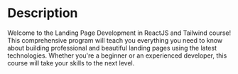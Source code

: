 # Description

Welcome to the Landing Page Development in ReactJS and Tailwind course! This comprehensive program will teach you everything you need to know about building professional and beautiful landing pages using the latest technologies. Whether you're a beginner or an experienced developer, this course will take your skills to the next level.
